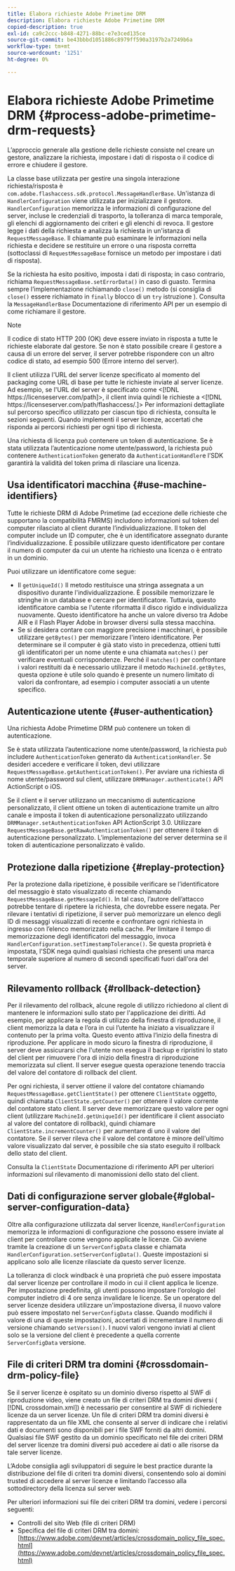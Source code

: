 ```yaml
---
title: Elabora richieste Adobe Primetime DRM
description: Elabora richieste Adobe Primetime DRM
copied-description: true
exl-id: ca9c2ccc-b848-4271-88bc-e7e3ced135ce
source-git-commit: be43bbbd1051886c8979ff590a3197b2a7249b6a
workflow-type: tm+mt
source-wordcount: '1251'
ht-degree: 0%

---
```


# Elabora richieste Adobe Primetime DRM {#process-adobe-primetime-drm-requests}

L’approccio generale alla gestione delle richieste consiste nel creare un gestore, analizzare la richiesta, impostare i dati di risposta o il codice di errore e chiudere il gestore.

La classe base utilizzata per gestire una singola interazione richiesta/risposta è `com.adobe.flashaccess.sdk.protocol.MessageHandlerBase`. Un&#39;istanza di `HandlerConfiguration` viene utilizzata per inizializzare il gestore. `HandlerConfiguration` memorizza le informazioni di configurazione del server, incluse le credenziali di trasporto, la tolleranza di marca temporale, gli elenchi di aggiornamento dei criteri e gli elenchi di revoca. Il gestore legge i dati della richiesta e analizza la richiesta in un&#39;istanza di `RequestMessageBase`. Il chiamante può esaminare le informazioni nella richiesta e decidere se restituire un errore o una risposta corretta (sottoclassi di `RequestMessageBase` fornisce un metodo per impostare i dati di risposta).

Se la richiesta ha esito positivo, imposta i dati di risposta; in caso contrario, richiama `RequestMessageBase.setErrorData()` in caso di guasto. Termina sempre l’implementazione richiamando `close()` metodo (si consiglia di `close()` essere richiamato in `finally` blocco di un `try` istruzione ). Consulta la `MessageHandlerBase` Documentazione di riferimento API per un esempio di come richiamare il gestore.

>[!NOTE]
>
>Il codice di stato HTTP 200 (OK) deve essere inviato in risposta a tutte le richieste elaborate dal gestore. Se non è stato possibile creare il gestore a causa di un errore del server, il server potrebbe rispondere con un altro codice di stato, ad esempio 500 (Errore interno del server).

Il client utilizza l&#39;URL del server licenze specificato al momento del packaging come URL di base per tutte le richieste inviate al server licenze. Ad esempio, se l&#39;URL del server è specificato come &lt;[!DNL ht<span></span>tps://licenseserver.com/path]>, il client invia quindi le richieste a &lt;[!DNL ht<span></span>tps://licenseserver.com/path/flashaccess/.]> Per informazioni dettagliate sul percorso specifico utilizzato per ciascun tipo di richiesta, consulta le sezioni seguenti. Quando implementi il server licenze, accertati che risponda ai percorsi richiesti per ogni tipo di richiesta.

Una richiesta di licenza può contenere un token di autenticazione. Se è stata utilizzata l’autenticazione nome utente/password, la richiesta può contenere `AuthenticationToken` generato da `AuthenticationHandler`e l’SDK garantirà la validità del token prima di rilasciare una licenza.

## Usa identificatori macchina {#use-machine-identifiers}

Tutte le richieste DRM di Adobe Primetime (ad eccezione delle richieste che supportano la compatibilità FMRMS) includono informazioni sul token del computer rilasciato al client durante l’individualizzazione. Il token del computer include un ID computer, che è un identificatore assegnato durante l’individualizzazione. È possibile utilizzare questo identificatore per contare il numero di computer da cui un utente ha richiesto una licenza o è entrato in un dominio.

Puoi utilizzare un identificatore come segue:

* Il `getUniqueId()` Il metodo restituisce una stringa assegnata a un dispositivo durante l&#39;individualizzazione. È possibile memorizzare le stringhe in un database e cercare per identificatore. Tuttavia, questo identificatore cambia se l&#39;utente riformatta il disco rigido e individualizza nuovamente. Questo identificatore ha anche un valore diverso tra Adobe AIR e il Flash Player Adobe in browser diversi sulla stessa macchina.
* Se si desidera contare con maggiore precisione i macchinari, è possibile utilizzare `getBytes()` per memorizzare l&#39;intero identificatore. Per determinare se il computer è già stato visto in precedenza, ottieni tutti gli identificatori per un nome utente e una chiamata `matches()` per verificare eventuali corrispondenze. Perché il `matches()` per confrontare i valori restituiti da è necessario utilizzare il metodo `MachineId.getBytes`, questa opzione è utile solo quando è presente un numero limitato di valori da confrontare, ad esempio i computer associati a un utente specifico.

## Autenticazione utente {#user-authentication}

Una richiesta Adobe Primetime DRM può contenere un token di autenticazione.

Se è stata utilizzata l’autenticazione nome utente/password, la richiesta può includere `AuthenticationToken` generato da `AuthenticationHandler`. Se desideri accedere e verificare il token, devi utilizzare `RequestMessageBase.getAuthenticationToken()`. Per avviare una richiesta di nome utente/password sul client, utilizzare `DRMManager.authenticate()` API ActionScript o iOS.

Se il client e il server utilizzano un meccanismo di autenticazione personalizzato, il client ottiene un token di autenticazione tramite un altro canale e imposta il token di autenticazione personalizzato utilizzando `DRMManager.setAuthenticationToken` API ActionScript 3.0. Utilizzare `RequestMessageBase.getRawAuthenticationToken()` per ottenere il token di autenticazione personalizzato. L’implementazione del server determina se il token di autenticazione personalizzato è valido.

## Protezione dalla ripetizione {#replay-protection}

Per la protezione dalla ripetizione, è possibile verificare se l’identificatore del messaggio è stato visualizzato di recente chiamando `RequestMessageBase.getMessageId()`. In tal caso, l’autore dell’attacco potrebbe tentare di ripetere la richiesta, che dovrebbe essere negata. Per rilevare i tentativi di ripetizione, il server può memorizzare un elenco degli ID di messaggi visualizzati di recente e confrontare ogni richiesta in ingresso con l’elenco memorizzato nella cache. Per limitare il tempo di memorizzazione degli identificatori del messaggio, invoca `HandlerConfiguration.setTimestampTolerance()`. Se questa proprietà è impostata, l&#39;SDK nega quindi qualsiasi richiesta che presenti una marca temporale superiore al numero di secondi specificati fuori dall&#39;ora del server.

## Rilevamento rollback {#rollback-detection}

Per il rilevamento del rollback, alcune regole di utilizzo richiedono al client di mantenere le informazioni sullo stato per l&#39;applicazione dei diritti. Ad esempio, per applicare la regola di utilizzo della finestra di riproduzione, il client memorizza la data e l’ora in cui l’utente ha iniziato a visualizzare il contenuto per la prima volta. Questo evento attiva l’inizio della finestra di riproduzione. Per applicare in modo sicuro la finestra di riproduzione, il server deve assicurarsi che l&#39;utente non esegua il backup e ripristini lo stato del client per rimuovere l&#39;ora di inizio della finestra di riproduzione memorizzata sul client. Il server esegue questa operazione tenendo traccia del valore del contatore di rollback del client.

Per ogni richiesta, il server ottiene il valore del contatore chiamando `RequestMessageBase.getClientState()` per ottenere `ClientState` oggetto, quindi chiamata `ClientState.getCounter()` per ottenere il valore corrente del contatore stato client. Il server deve memorizzare questo valore per ogni client (utilizzare `MachineId.getUniqueId()` per identificare il client associato al valore del contatore di rollback), quindi chiamare `ClientState.incrementCounter()` per aumentare di uno il valore del contatore. Se il server rileva che il valore del contatore è minore dell&#39;ultimo valore visualizzato dal server, è possibile che sia stato eseguito il rollback dello stato del client.

Consulta la `ClientState` Documentazione di riferimento API per ulteriori informazioni sul rilevamento di manomissioni dello stato del client.

## Dati di configurazione server globale{#global-server-configuration-data}

Oltre alla configurazione utilizzata dal server licenze, `HandlerConfiguration` memorizza le informazioni di configurazione che possono essere inviate al client per controllare come vengono applicate le licenze. Ciò avviene tramite la creazione di un `ServerConfigData` classe e chiamata `HandlerConfiguration.setServerConfigData()`. Queste impostazioni si applicano solo alle licenze rilasciate da questo server licenze.

La tolleranza di clock windback è una proprietà che può essere impostata dal server licenze per controllare il modo in cui il client applica le licenze. Per impostazione predefinita, gli utenti possono impostare l&#39;orologio del computer indietro di 4 ore senza invalidare le licenze. Se un operatore del server licenze desidera utilizzare un&#39;impostazione diversa, il nuovo valore può essere impostato nel `ServerConfigData` classe. Quando modifichi il valore di una di queste impostazioni, accertati di incrementare il numero di versione chiamando `setVersion()`. I nuovi valori vengono inviati al client solo se la versione del client è precedente a quella corrente `ServerConfigData` versione.

## File di criteri DRM tra domini {#crossdomain-drm-policy-file}

Se il server licenze è ospitato su un dominio diverso rispetto al SWF di riproduzione video, viene creato un file di criteri DRM tra domini diversi ( [!DNL crossdomain.xml]) è necessario per consentire al SWF di richiedere licenze da un server licenze. Un file di criteri DRM tra domini diversi è rappresentato da un file XML che consente al server di indicare che i relativi dati e documenti sono disponibili per i file SWF forniti da altri domini. Qualsiasi file SWF gestito da un dominio specificato nel file dei criteri DRM del server licenze tra domini diversi può accedere ai dati o alle risorse da tale server licenze.

L’Adobe consiglia agli sviluppatori di seguire le best practice durante la distribuzione del file di criteri tra domini diversi, consentendo solo ai domini trusted di accedere al server licenze e limitando l’accesso alla sottodirectory della licenza sul server web.

Per ulteriori informazioni sui file dei criteri DRM tra domini, vedere i percorsi seguenti:

* Controlli del sito Web (file di criteri DRM)
* Specifica del file di criteri DRM tra domini: [https://www.adobe.com/devnet/articles/crossdomain_policy_file_spec.html](https://www.adobe.com/devnet/articles/crossdomain_policy_file_spec.html)
